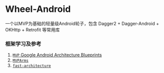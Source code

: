# Wheel-Android
一个以MVP为基础的轻量级Android轮子，包含 Dagger2 + Dagger-Android + OKHttp + Retrofit 等常用库

### 框架学习及参考
1. [`MVP` Google Android Architecture Blueprints](https://github.com/googlesamples/android-architecture/tree/todo-mvp-dagger/)
2. [`MVPArms`](https://github.com/JessYanCoding/MVPArms)
3. [`fast-architecture`](https://github.com/chengzhijun0706/fast-architecture)
